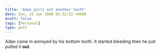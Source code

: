 ```yaml
---
title: 'Adan pulls out another tooth'
date: Sun, 22 Jun 2008 01:32:52 +0000
draft: false
tags: [Personal]
type: post
---
```


Adan came in annoyed by his bottom tooth. It started bleeding then he just pulled it **out**.
